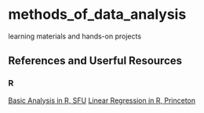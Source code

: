 # methods_of_data_analysis
learning materials and hands-on projects


## References and Userful Resources

### R 
[Basic Analysis in R, SFU](https://www.sfu.ca/~mjbrydon/tutorials/BAinR/)
[Linear Regression in R, Princeton](https://libguides.princeton.edu/c.php?g=1315411&p=9671574#s-lg-box-wrapper-36293217)
